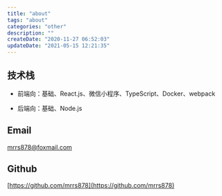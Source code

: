 ```yaml
---
title: "about"
tags: "about"
categories: "other"
description: ""
createDate: "2020-11-27 06:52:03"
updateDate: "2021-05-15 12:21:35"
---
```



## 技术栈

- 前端向：基础、React.js、微信小程序、TypeScript、Docker、webpack

- 后端向：基础、Node.js

## Email

mrrs878@foxmail.com

## Github

[https://github.com/mrrs878](https://github.com/mrrs878)